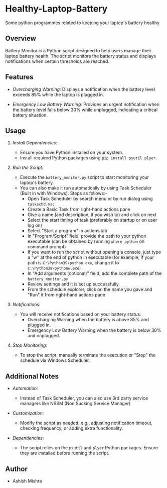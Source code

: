 # Healthy-Laptop-Battery
Some python programmes related to keeping your laptop's battery healthy

## Overview

Battery Monitor is a Python script designed to help users manage their laptop battery health. The script monitors the battery status and displays notifications when certain thresholds are reached.

## Features

- *Overcharging Warning:* Displays a notification when the battery level exceeds 85% while the laptop is plugged in.

- *Emergency Low Battery Warning:* Provides an urgent notification when the battery level falls below 30% while unplugged, indicating a critical battery situation.

## Usage

1. *Install Dependencies:*
   - Ensure you have Python installed on your system.
   - Install required Python packages using `pip install psutil plyer`.

2. *Run the Script:*
   - Execute the `battery_monitor.py` script to start monitoring your laptop's battery.
   - You can also make it run automatically by using Task Scheduler (Built in with Windows). Steps as follows:-
     - Open Task Scheduler by search menu or by run dialog using `taskschd.msc`
     - Create a Basic Task from right-hand actions pane
     - Give a name (and description, if you wish to) and click on next
     - Select the start timing of task (preferably on startup or on user log on)
     - Select "Start a program" in actions tab
     - In "Program/Script" field, provide the path to your python executable (can be obtained by running `where python` on command prompt)
     - If you want to run the script without opening a console, just type a "w" at the end of python in executable (for example, if your path is `C:\Python39\python.exe`, change it to `C:\Python39\pythonw.exe`)
     - In "Add arguments (optional)" field, add the complete path of the `battery_monitor.py`
     - Review settings and it is set up successfully
     - From the schedule explorer, click on the name you gave and "Run" it from right-hand actions pane


3. *Notifications:*
   - You will receive notifications based on your battery status:
     - Overcharging Warning when the battery is above 85% and plugged in.
     - Emergency Low Battery Warning when the battery is below 30% and unplugged.

4. *Stop Monitoring:*
   - To stop the script, manually terminate the execution or "Stop" the schedule via Windows Scheduler.

## Additional Notes

- *Automation:*
  - Instead of Task Scheduler, you can also use 3rd party service managers like NSSM (Non Sucking Service Manager)

- *Customization:*
  - Modify the script as needed, e.g., adjusting notification timeout, checking frequency, or adding extra functionality.

- *Dependencies:*
  - The script relies on the `psutil` and `plyer` Python packages. Ensure they are installed before running the script.

## Author

- Ashish Mishra

